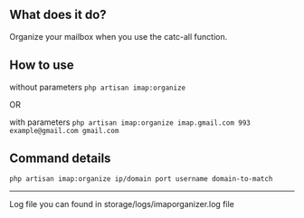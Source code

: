 ## What does it do?

Organize your mailbox when you use the catc-all function.

## How to use

without parameters `php artisan imap:organize`

OR

with parameters `php artisan imap:organize imap.gmail.com 993 example@gmail.com gmail.com`

## Command details

`php artisan imap:organize ip/domain port username domain-to-match`

---


Log file you can found in storage/logs/imaporganizer.log file